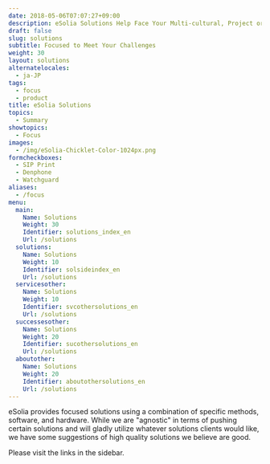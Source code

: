 ```yaml
---
date: 2018-05-06T07:07:27+09:00
description: eSolia Solutions Help Face Your Multi-cultural, Project or System Challenges
draft: false
slug: solutions
subtitle: Focused to Meet Your Challenges
weight: 30
layout: solutions
alternatelocales:
  - ja-JP
tags:
  - focus
  - product
title: eSolia Solutions
topics:
  - Summary
showtopics:
  - Focus
images:
  - /img/eSolia-Chicklet-Color-1024px.png
formcheckboxes:
  - SIP Print
  - Denphone
  - Watchguard
aliases:
  - /focus
menu:
  main:
    Name: Solutions
    Weight: 30
    Identifier: solutions_index_en
    Url: /solutions
  solutions:
    Name: Solutions
    Weight: 10
    Identifier: solsideindex_en
    Url: /solutions    
  servicesother:
    Name: Solutions
    Weight: 10
    Identifier: svcothersolutions_en
    Url: /solutions
  successesother:
    Name: Solutions
    Weight: 20
    Identifier: sucothersolutions_en
    Url: /solutions
  aboutother:
    Name: Solutions
    Weight: 20
    Identifier: aboutothersolutions_en
    Url: /solutions
---
```


eSolia provides focused solutions using a combination of specific methods, software, and hardware. While we are "agnostic" in terms of pushing certain solutions and will gladly utilize whatever solutions clients would like, we have some suggestions of high quality solutions we believe are good.

Please visit the links in the sidebar. 
